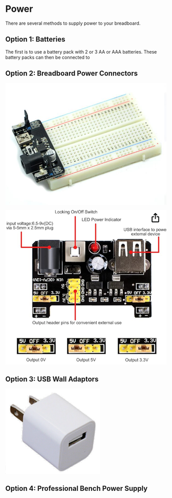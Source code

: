 # Power

There are several methods to supply power to your
breadboard.

## Option 1: Batteries

The first is to use a battery pack with 2 or 3 AA or AAA batteries.  These battery
packs can then be connected to 

## Option 2: Breadboard Power Connectors

![](../img/breadboard-power.jpeg)

![](../img/bb-power.png)

## Option 3: USB Wall Adaptors

![](../img/usb-wall-charger.png)

## Option 4: Professional Bench Power Supply



